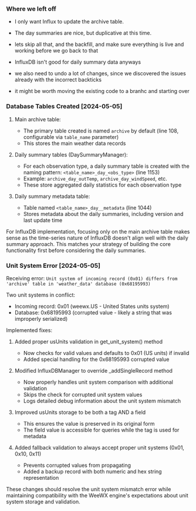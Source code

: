 ### Where we left off

- I only want Influx to update the archive table. 
- The day summaries are nice, but duplicative at this time.
- lets skip all that, and the backfill, and make sure everything is live and working before we go back to that
- InfluxDB isn't good for daily summary data anyways
- we also need to undo a lot of changes, since we discovered the issues already with the incorrect backticks


- it might be worth moving the existing code to a branhc and starting over

### Database Tables Created [2024-05-05]

1. Main archive table:
   - The primary table created is named `archive` by default (line 108, configurable via `table_name` parameter)
   - This stores the main weather data records

2. Daily summary tables (DaySummaryManager):
   - For each observation type, a daily summary table is created with the naming pattern: `<table_name>_day_<obs_type>` (line 1153)
   - Example: `archive_day_outTemp`, `archive_day_windSpeed`, etc.
   - These store aggregated daily statistics for each observation type
   
3. Daily summary metadata table:
   - Table named `<table_name>_day__metadata` (line 1044)
   - Stores metadata about the daily summaries, including version and last update time

For InfluxDB implementation, focusing only on the main archive table makes sense as the time-series nature of InfluxDB doesn't align well with the daily summary approach. This matches your strategy of building the core functionality first before considering the daily summaries.

### Unit System Error [2024-05-05]

Receiving error: `Unit system of incoming record (0x01) differs from 'archive' table in 'weather_data' database (0x68195993)`

Two unit systems in conflict:
- Incoming record: 0x01 (weewx.US - United States units system)
- Database: 0x68195993 (corrupted value - likely a string that was improperly serialized)

Implemented fixes:
1. Added proper usUnits validation in get_unit_system() method
   - Now checks for valid values and defaults to 0x01 (US units) if invalid
   - Added special handling for the 0x68195993 corrupted value

2. Modified InfluxDBManager to override _addSingleRecord method
   - Now properly handles unit system comparison with additional validation
   - Skips the check for corrupted unit system values
   - Logs detailed debug information about the unit system mismatch

3. Improved usUnits storage to be both a tag AND a field
   - This ensures the value is preserved in its original form
   - The field value is accessible for queries while the tag is used for metadata

4. Added fallback validation to always accept proper unit systems (0x01, 0x10, 0x11)
   - Prevents corrupted values from propagating
   - Added a backup record with both numeric and hex string representation

These changes should resolve the unit system mismatch error while maintaining compatibility with the WeeWX engine's expectations about unit system storage and validation.